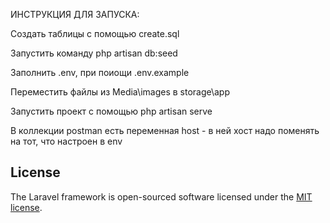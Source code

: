
ИНСТРУКЦИЯ ДЛЯ ЗАПУСКА:

Создать таблицы с помощью create.sql

Запустить команду php artisan db:seed

Заполнить .env, при поиощи .env.example

Переместить файлы из Media\images в storage\app

Запустить проект с помощью php artisan serve

В коллекции postman есть переменная host - в ней хост надо поменять на тот, что настроен в env

## License

The Laravel framework is open-sourced software licensed under the [MIT license](https://opensource.org/licenses/MIT).
